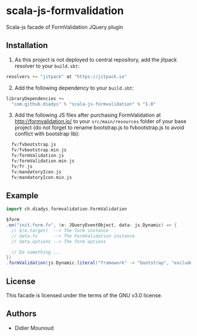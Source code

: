 # scala-js-formvalidation
Scala-js facade of FormValidation JQuery plugin

## Installation
1. As this project is not deployed to central repository, add the jitpack resolver to your `build.sbt`:

```scala
resolvers += "jitpack" at "https://jitpack.io"
```

2. Add the following dependency to your `build.sbt`:

```scala
libraryDependencies +=
  "com.github.diadys" % "scala-js-formvalidation" % "1.0"
```

3. Add the following JS files after purchasing FormValidation at http://formvalidation.io/ to your `src/main/resources` folder of your base project (do not forget to rename bootstrap.js to fvbootstrap.js to avoid conflict with bootstrap lib):

```scala
  fv/fvbootstrap.js
  fv/fvbootstrap.min.js
  fv/formValidation.js
  fv/formValidation.min.js
  fv/fr.js
  fv/mandatoryIcon.js
  fv/mandatoryIcon.min.js
```

## Example
```scala
import ch.diadys.formvalidation.FormValidation

$form
.on("init.form.fv", (e: JQueryEventObject, data: js.Dynamic) => {
  // $(e.target)  --> The form instance
  // data.fv      --> The FormValidation instance
  // data.options --> The form options

  // Do something ...
})
.formValidation(js.Dynamic.literal("framework" -> "bootstrap", "excluded" -> ":disabled"))
```

## License
This facade is licensed under the terms of the GNU v3.0 license.

## Authors
* Didier Mounoud
